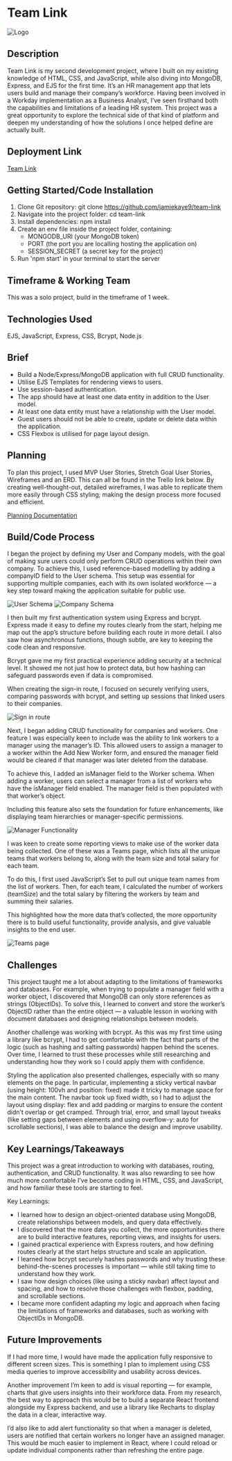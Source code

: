 # Team Link

![Logo](public/images/readmelogo.png)

## Description

Team Link is my second development project, where I built on my existing knowledge of HTML, CSS, and JavaScript, while also diving into MongoDB, Express, and EJS for the first time. It’s an HR management app that lets users build and manage their company’s workforce. Having been involved in a Workday implementation as a Business Analyst, I’ve seen firsthand both the capabilities and limitations of a leading HR system. This project was a great opportunity to explore the technical side of that kind of platform and deepen my understanding of how the solutions I once helped define are actually built.

## Deployment Link

[Team Link](https://team-link-phi.vercel.app/)

## Getting Started/Code Installation

1. Clone Git repository: git clone https://github.com/jamiekaye9/team-link
2. Navigate into the project folder: cd team-link
3. Install dependencies: npm install
4. Create an env file inside the project folder, containing:
   - MONGODB_URI (your MongoDB token)
   - PORT (the port you are localling hosting the application on)
   - SESSION_SECRET (a secret key for the project)
5. Run 'npm start' in your terminal to start the server

## Timeframe & Working Team

This was a solo project, build in the timeframe of 1 week.

## Technologies Used

EJS, JavaScript, Express, CSS, Bcrypt, Node.js

## Brief

- Build a Node/Express/MongoDB application with full CRUD functionality.
- Utilise EJS Templates for rendering views to users.
- Use session-based authentication.
- The app should have at least one data entity in addition to the User model.
- At least one data entity must have a relationship with the User model.
- Guest users should not be able to create, update or delete data within the application.
- CSS Flexbox is utilised for page layout design.

## Planning

To plan this project, I used MVP User Stories, Stretch Goal User Stories, Wireframes and an ERD. This can all be found in the Trello link below. By creating well-thought-out, detailed wireframes, I was able to replicate them more easily through CSS styling; making the design process more focused and efficient.

[Planning Documentation](https://trello.com/invite/b/67a54527088349ac4dca06e8/ATTI844fb3af6eeffc5084aca4d00188fa9e16219B37/project-2)

## Build/Code Process

I began the project by defining my User and Company models, with the goal of making sure users could only perform CRUD operations within their own company. To achieve this, I used reference-based modelling by adding a companyID field to the User schema. This setup was essential for supporting multiple companies, each with its own isolated workforce — a key step toward making the application suitable for public use.

![User Schema](public/images/userschema.png)
![Company Schema](public/images/companyschema.png)

I then built my first authentication system using Express and bcrypt. Express made it easy to define my routes clearly from the start, helping me map out the app’s structure before building each route in more detail. I also saw how asynchronous functions, though subtle, are key to keeping the code clean and responsive.

Bcrypt gave me my first practical experience adding security at a technical level. It showed me not just how to protect data, but how hashing can safeguard passwords even if data is compromised.

When creating the sign-in route, I focused on securely verifying users, comparing passwords with bcrypt, and setting up sessions that linked users to their companies.

![Sign in route](public/images/signin.png)

Next, I began adding CRUD functionality for companies and workers. One feature I was especially keen to include was the ability to link workers to a manager using the manager’s ID. This allowed users to assign a manager to a worker within the Add New Worker form, and ensured the manager field would be cleared if that manager was later deleted from the database.

To achieve this, I added an isManager field to the Worker schema. When adding a worker, users can select a manager from a list of workers who have the isManager field enabled. The manager field is then populated with that worker’s object.

Including this feature also sets the foundation for future enhancements, like displaying team hierarchies or manager-specific permissions.

![Manager Functionality](public/images/addworker.png)

I was keen to create some reporting views to make use of the worker data being collected. One of these was a Teams page, which lists all the unique teams that workers belong to, along with the team size and total salary for each team.

To do this, I first used JavaScript’s Set to pull out unique team names from the list of workers. Then, for each team, I calculated the number of workers (teamSize) and the total salary by filtering the workers by team and summing their salaries.

This highlighted how the more data that’s collected, the more opportunity there is to build useful functionality, provide analysis, and give valuable insights to the end user.

![Teams page](public/images/teams.png)

## Challenges

This project taught me a lot about adapting to the limitations of frameworks and databases. For example, when trying to populate a manager field with a worker object, I discovered that MongoDB can only store references as strings (ObjectIDs). To solve this, I learned to convert and store the worker’s ObjectID rather than the entire object — a valuable lesson in working with document databases and designing relationships between models.

Another challenge was working with bcrypt. As this was my first time using a library like bcrypt, I had to get comfortable with the fact that parts of the logic (such as hashing and salting passwords) happen behind the scenes. Over time, I learned to trust these processes while still researching and understanding how they work so I could apply them with confidence.

Styling the application also presented challenges, especially with so many elements on the page. In particular, implementing a sticky vertical navbar (using height: 100vh and position: fixed) made it tricky to manage space for the main content. The navbar took up fixed width, so I had to adjust the layout using display: flex and add padding or margins to ensure the content didn’t overlap or get cramped. Through trial, error, and small layout tweaks (like setting gaps between elements and using overflow-y: auto for scrollable sections), I was able to balance the design and improve usability.

## Key Learnings/Takeaways

This project was a great introduction to working with databases, routing, authentication, and CRUD functionality. It was also rewarding to see how much more comfortable I’ve become coding in HTML, CSS, and JavaScript, and how familiar these tools are starting to feel.

Key Learnings:
- I learned how to design an object-oriented database using MongoDB, create relationships between models, and query data effectively.
- I discovered that the more data you collect, the more opportunities there are to build interactive features, reporting views, and insights for users.
- I gained practical experience with Express routers, and how defining routes clearly at the start helps structure and scale an application.
- I learned how bcrypt securely hashes passwords and why trusting these behind-the-scenes processes is important — while still taking time to understand how they work.
- I saw how design choices (like using a sticky navbar) affect layout and spacing, and how to resolve those challenges with flexbox, padding, and scrollable sections.
- I became more confident adapting my logic and approach when facing the limitations of frameworks and databases, such as working with ObjectIDs in MongoDB.

## Future Improvements 

If I had more time, I would have made the application fully responsive to different screen sizes. This is something I plan to implement using CSS media queries to improve accessibility and usability across devices.

Another improvement I’m keen to add is visual reporting — for example, charts that give users insights into their workforce data. From my research, the best way to approach this would be to build a separate React frontend alongside my Express backend, and use a library like Recharts to display the data in a clear, interactive way.

I’d also like to add alert functionality so that when a manager is deleted, users are notified that certain workers no longer have an assigned manager. This would be much easier to implement in React, where I could reload or update individual components rather than refreshing the entire page.
